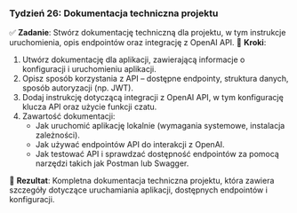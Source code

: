 ### **Tydzień 26: Dokumentacja techniczna projektu**

✅ **Zadanie**: Stwórz dokumentację techniczną dla projektu, w tym instrukcje uruchomienia, opis endpointów oraz integrację z OpenAI API.
🔹 **Kroki**:
1. Utwórz dokumentację dla aplikacji, zawierającą informacje o konfiguracji i uruchomieniu aplikacji.
2. Opisz sposób korzystania z API – dostępne endpointy, struktura danych, sposób autoryzacji (np. JWT).
3. Dodaj instrukcję dotyczącą integracji z OpenAI API, w tym konfigurację klucza API oraz użycie funkcji czatu.
4. Zawartość dokumentacji:
    - Jak uruchomić aplikację lokalnie (wymagania systemowe, instalacja zależności).
    - Jak używać endpointów API do interakcji z OpenAI.
    - Jak testować API i sprawdzać dostępność endpointów za pomocą narzędzi takich jak Postman lub Swagger.

🎯 **Rezultat**: Kompletna dokumentacja techniczna projektu, która zawiera szczegóły dotyczące uruchamiania aplikacji, dostępnych endpointów i konfiguracji.
